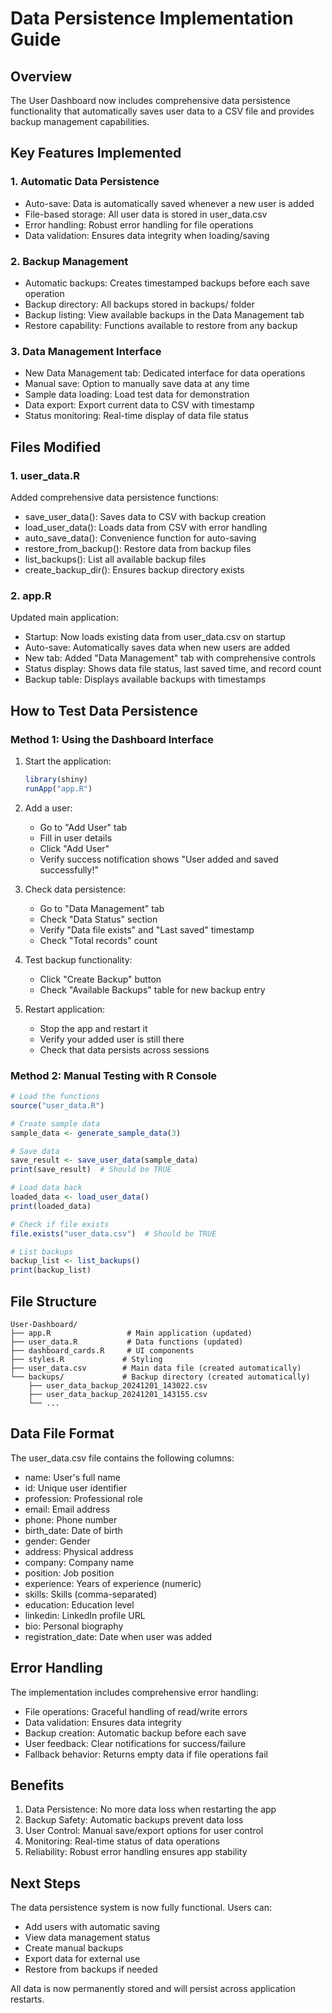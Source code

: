# Data Persistence Implementation Guide

## Overview
The User Dashboard now includes comprehensive data persistence functionality that automatically saves user data to a CSV file and provides backup management capabilities.

## Key Features Implemented

### 1. Automatic Data Persistence
- Auto-save: Data is automatically saved whenever a new user is added
- File-based storage: All user data is stored in user_data.csv
- Error handling: Robust error handling for file operations
- Data validation: Ensures data integrity when loading/saving

### 2. Backup Management
- Automatic backups: Creates timestamped backups before each save operation
- Backup directory: All backups stored in backups/ folder
- Backup listing: View available backups in the Data Management tab
- Restore capability: Functions available to restore from any backup

### 3. Data Management Interface
- New Data Management tab: Dedicated interface for data operations
- Manual save: Option to manually save data at any time
- Sample data loading: Load test data for demonstration
- Data export: Export current data to CSV with timestamp
- Status monitoring: Real-time display of data file status

## Files Modified

### 1. user_data.R
Added comprehensive data persistence functions:
- save_user_data(): Saves data to CSV with backup creation
- load_user_data(): Loads data from CSV with error handling
- auto_save_data(): Convenience function for auto-saving
- restore_from_backup(): Restore data from backup files
- list_backups(): List all available backup files
- create_backup_dir(): Ensures backup directory exists

### 2. app.R
Updated main application:
- Startup: Now loads existing data from user_data.csv on startup
- Auto-save: Automatically saves data when new users are added
- New tab: Added "Data Management" tab with comprehensive controls
- Status display: Shows data file status, last saved time, and record count
- Backup table: Displays available backups with timestamps

## How to Test Data Persistence

### Method 1: Using the Dashboard Interface
1. Start the application:
   ```r
   library(shiny)
   runApp("app.R")
   ```

2. Add a user:
   - Go to "Add User" tab
   - Fill in user details
   - Click "Add User"
   - Verify success notification shows "User added and saved successfully!"

3. Check data persistence:
   - Go to "Data Management" tab
   - Check "Data Status" section
   - Verify "Data file exists" and "Last saved" timestamp
   - Check "Total records" count

4. Test backup functionality:
   - Click "Create Backup" button
   - Check "Available Backups" table for new backup entry

5. Restart application:
   - Stop the app and restart it
   - Verify your added user is still there
   - Check that data persists across sessions

### Method 2: Manual Testing with R Console
```r
# Load the functions
source("user_data.R")

# Create sample data
sample_data <- generate_sample_data(3)

# Save data
save_result <- save_user_data(sample_data)
print(save_result)  # Should be TRUE

# Load data back
loaded_data <- load_user_data()
print(loaded_data)

# Check if file exists
file.exists("user_data.csv")  # Should be TRUE

# List backups
backup_list <- list_backups()
print(backup_list)
```

## File Structure
```
User-Dashboard/
├── app.R                 # Main application (updated)
├── user_data.R           # Data functions (updated)
├── dashboard_cards.R     # UI components
├── styles.R             # Styling
├── user_data.csv        # Main data file (created automatically)
└── backups/             # Backup directory (created automatically)
    ├── user_data_backup_20241201_143022.csv
    ├── user_data_backup_20241201_143155.csv
    └── ...
```

## Data File Format
The user_data.csv file contains the following columns:
- name: User's full name
- id: Unique user identifier
- profession: Professional role
- email: Email address
- phone: Phone number
- birth_date: Date of birth
- gender: Gender
- address: Physical address
- company: Company name
- position: Job position
- experience: Years of experience (numeric)
- skills: Skills (comma-separated)
- education: Education level
- linkedin: LinkedIn profile URL
- bio: Personal biography
- registration_date: Date when user was added

## Error Handling
The implementation includes comprehensive error handling:
- File operations: Graceful handling of read/write errors
- Data validation: Ensures data integrity
- Backup creation: Automatic backup before each save
- User feedback: Clear notifications for success/failure
- Fallback behavior: Returns empty data if file operations fail

## Benefits
1. Data Persistence: No more data loss when restarting the app
2. Backup Safety: Automatic backups prevent data loss
3. User Control: Manual save/export options for user control
4. Monitoring: Real-time status of data operations
5. Reliability: Robust error handling ensures app stability

## Next Steps
The data persistence system is now fully functional. Users can:
- Add users with automatic saving
- View data management status
- Create manual backups
- Export data for external use
- Restore from backups if needed

All data is now permanently stored and will persist across application restarts.
